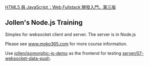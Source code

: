 
[HTML5 與 JavaScript：Web Fullstack 開發入門，第三版](https://www.moko365.com/enterprise/ap100-html5-javascript-apps-cloud)

## Jollen's Node.js Training

Simples for websocket client and server. The server is in Node.js

Please see www.moko365.com for more course information.

Use [jollen/isomorphic-js-demo](https://github.com/jollen/isomorphic-js-demo) as the frontend for testing [server/07-websocket-data-push](https://github.com/jollen/html5-websocket-nodejs/tree/master/server/07-websocket-data-push).
